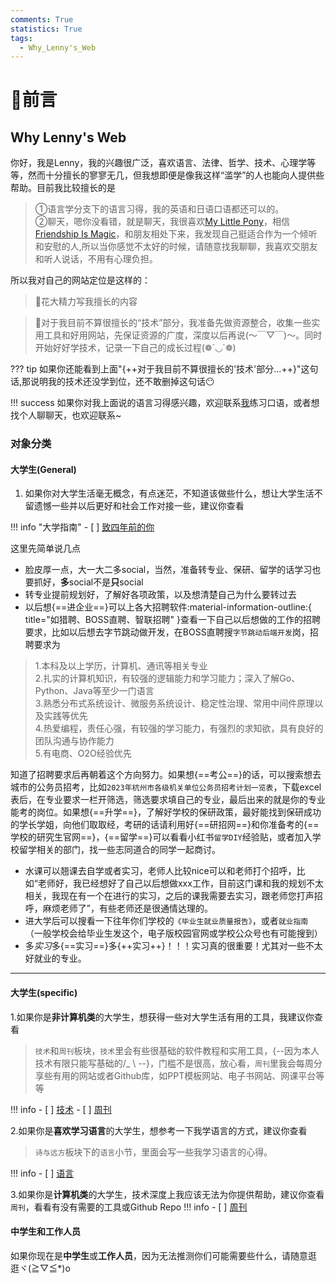 ```yaml
---
comments: True
statistics: True
tags:
  - Why_Lenny's_Web
---
```


# 💬前言

## Why Lenny's Web
你好，我是Lenny，我的兴趣很广泛，喜欢语言、法律、哲学、技术、心理学等等，然而十分擅长的寥寥无几，但我想即便是像我这样“滥学”的人也能向人提供些帮助。目前我比较擅长的是
>①语言学分支下的语言习得，我的英语和日语口语都还可以的。 <br>
>②聊天，嗯你没看错，就是聊天，我很喜欢[My Little Pony](https://b23.tv/ep65413)，相信[Friendship Is Magic]( https://b23.tv/uKZyKP3)，和朋友相处下来，我发现自己挺适合作为一个倾听和安慰的人,所以当你感觉不太好的时候，请随意找我聊聊，我喜欢交朋友和听人说话，不用有心理负担。

所以我对自己的网站定位是这样的：

>🥰花大精力写我擅长的内容 <br>

>🤗对于我目前不算很擅长的“技术”部分，我准备先做资源整合，收集一些实用工具和好用网站，先保证资源的广度，深度以后再说(～￣▽￣)～。同时开始好好学技术，记录一下自己的成长过程(❁´◡`❁)

??? tip
    如果你还能看到上面"{++对于我目前不算很擅长的'技术'部分$\dots$++}"这句话,那说明我的技术还没学到位，还不敢删掉这句话😶

!!! success 
    如果你对我上面说的语言习得感兴趣，欢迎联系[我](https://s2.loli.net/2024/03/30/kHBUML1XdERzljK.jpg)练习口语，或者想找个人聊聊天，也欢迎联系~

### 对象分类

#### 大学生(General)

1. 如果你对大学生活毫无概念，有点迷茫，不知道该做些什么，想让大学生活不留遗憾一些并以后更好和社会工作对接一些，建议你查看

!!! info "大学指南"
    - [ ] [致四年前的你](Dream/ToOldDaysMyself/ToOldDaysMyselfindex.md)

这里先简单说几点<br>

+ 脸皮厚一点，大一大二多social，当然，准备转专业、保研、留学的话学习也要抓好，<b>多</b>social不是<b>只</b>social <br> 
+ 转专业提前规划好，了解好各项政策，以及想清楚自己为什么要转过去<br>
+ 以后想{==进企业==}可以上各大招聘软件:material-information-outline:{ title="如猎聘、BOSS直聘、智联招聘" }查看一下自己以后想做的工作的招聘要求，比如以后想去字节跳动做开发，在BOSS直聘搜`字节跳动后端开发`岗，招聘要求为

>1.本科及以上学历，计算机、通讯等相关专业<br> 2.扎实的计算机知识，有较强的逻辑能力和学习能力；深入了解Go、Python、Java等至少一门语言<br> 3.熟悉分布式系统设计、微服务系统设计、稳定性治理、常用中间件原理以及实践等优先<br> 4.热爱编程，责任心强，有较强的学习能力，有强烈的求知欲，具有良好的团队沟通与协作能力<br> 5.有电商、O2O经验优先

知道了招聘要求后再朝着这个方向努力。如果想{==考公==}的话，可以搜索想去城市的公务员招考，比如`2023年杭州市各级机关单位公务员招考计划一览表`，下载excel表后，在专业要求一栏开筛选，筛选要求填自己的专业，最后出来的就是你的专业能考的岗位。如果想{==升学==}，了解好学校的保研政策，最好能找到保研成功的学长学姐，向他们取取经，考研的话请利用好{==研招网==}和你准备考的{==学校的研究生官网==}，{==留学==}可以看看小红书`留学DIY`经验贴，或者加入学校留学相关的部门，找一些志同道合的同学一起商讨。

+ 水课可以翘课去自学或者实习，老师人比较nice可以和老师打个招呼，比如“老师好，我已经想好了自己以后想做xxx工作，目前这门课和我的规划不太相关，我现在有一个在进行的实习，之后的课我需要去实习，跟老师您打声招呼，麻烦老师了”，有些老师还是很通情达理的。
+ 进大学后可以搜看一下往年你们学校的`《毕业生就业质量报告》`，或者`就业指南`（一般学校会给毕业生发这个，电子版校园官网或学校公众号也有可能搜到）
+ 多<i>实习</i>多{==实习==}多{++实习++}！！！实习真的很重要！尤其对一些不太好就业的专业。

--------------
#### 大学生(specific)

1.如果你是**非计算机类**的大学生，想获得一些对大学生活有用的工具，我建议你查看
>`技术`和`周刊`板块，`技术`里会有些很基础的软件教程和实用工具，{--因为本人技术有限只能写基础的/_ \ --}，门槛不是很高，放心看，`周刊`里我会每周分享些有用的网站或者Github库，如PPT模板网站、电子书网站、网课平台等等

!!! info 
    - [ ] [技术](Tech/ToolsWebsites/UsefulWebsites.md)
    - [ ] [周刊](Weekly/Weeklyindex.md)

2.如果你是**喜欢学习语言**的大学生，想参考一下我学语言的方式，建议你查看
>`诗与远方`板块下的`语言`小节，里面会写一些我学习语言的心得。

!!! info 
    - [ ] [语言](Dream/Languages/Languagesindex.md)

3.如果你是**计算机类**的大学生，技术深度上我应该无法为你提供帮助，建议你查看`周刊`，看看有没有需要的工具或Github Repo
!!! info 
    - [ ] [周刊](Weekly/Weeklyindex.md)

#### 中学生和工作人员

如果你现在是**中学生**或**工作人员**，因为无法推测你们可能需要些什么，请随意逛逛ヾ(≧▽≦*)o